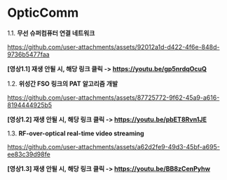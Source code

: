 # OpticComm
1.1. **무선 슈퍼컴퓨터 연결 네트워크**

https://github.com/user-attachments/assets/92012a1d-d422-4f6e-848d-9736b5477faa

**[영상1.1] 재생 안될 시, 해당 링크 클릭 -> https://youtu.be/gp5nrdqOcuQ**
<br>

1.2. **위성간 FSO 링크의 PAT 알고리즘 개발**

https://github.com/user-attachments/assets/87725772-9f62-45a9-a616-8194444925b5

**[영상1.2] 재생 안될 시, 해당 링크 클릭 -> https://youtu.be/pbET8Rvn1JE**
<br>

1.3. **RF-over-optical real-time video streaming**

https://github.com/user-attachments/assets/a62d2fe9-49d3-45bf-a695-ee83c39d98fe

**[영상1.3] 재생 안될 시, 해당 링크 클릭 -> https://youtu.be/BB8zCenPyhw**
